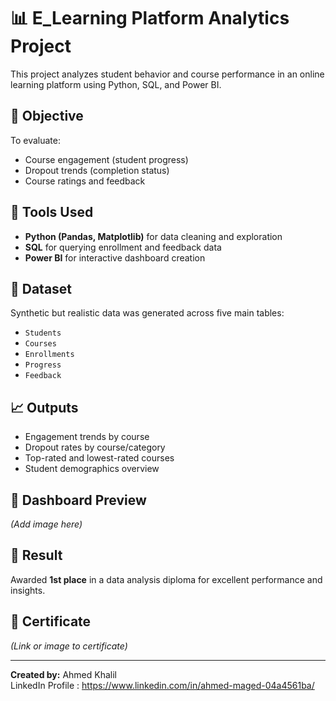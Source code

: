 # 📊 E_Learning Platform Analytics Project

This project analyzes student behavior and course performance in an online learning platform using Python, SQL, and Power BI.

## 📌 Objective

To evaluate:
- Course engagement (student progress)
- Dropout trends (completion status)
- Course ratings and feedback

## 🧰 Tools Used
- **Python (Pandas, Matplotlib)** for data cleaning and exploration
- **SQL** for querying enrollment and feedback data
- **Power BI** for interactive dashboard creation

## 📁 Dataset

Synthetic but realistic data was generated across five main tables:
- `Students`
- `Courses`
- `Enrollments`
- `Progress`
- `Feedback`

## 📈 Outputs

- Engagement trends by course
- Dropout rates by course/category
- Top-rated and lowest-rated courses
- Student demographics overview

## 📸 Dashboard Preview

*(Add image here)*

## 🚀 Result

Awarded **1st place** in a data analysis diploma for excellent performance and insights.

## 🏅 Certificate

*(Link or image to certificate)*

---

**Created by:** Ahmed Khalil  
LinkedIn Profile  : https://www.linkedin.com/in/ahmed-maged-04a4561ba/
